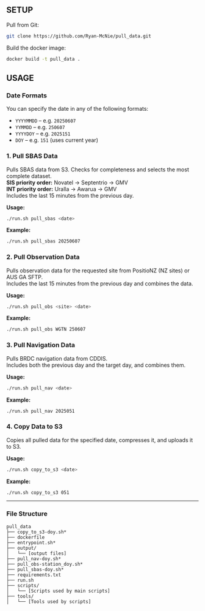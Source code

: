 ## SETUP

Pull from Git:
```bash
git clone https://github.com/Ryan-McNie/pull_data.git
```
Build the docker image:
```bash
docker build -t pull_data .
```

## USAGE

### Date Formats

You can specify the date in any of the following formats:

- `YYYYMMDD` – e.g. `20250607`
- `YYMMDD` – e.g. `250607`
- `YYYYDOY` – e.g. `2025151`
- `DOY` – e.g. `151` (uses current year)

### 1. Pull SBAS Data

Pulls SBAS data from S3. Checks for completeness and selects the most complete dataset.  
**SIS priority order:** Novatel → Septentrio → GMV  
**INT priority order:** Uralla → Awarua → GMV  
Includes the last 15 minutes from the previous day.

**Usage:**
```bash
./run.sh pull_sbas <date>
```
**Example:**
```bash
./run.sh pull_sbas 20250607
```

### 2. Pull Observation Data

Pulls observation data for the requested site from PositioNZ (NZ sites) or AUS GA SFTP.  
Includes the last 15 minutes from the previous day and combines the data.

**Usage:**
```bash
./run.sh pull_obs <site> <date>
```
**Example:**
```bash
./run.sh pull_obs WGTN 250607
```

### 3. Pull Navigation Data

Pulls BRDC navigation data from CDDIS.  
Includes both the previous day and the target day, and combines them.

**Usage:**
```bash
./run.sh pull_nav <date>
```
**Example:**
```bash
./run.sh pull_nav 2025051
```

### 4. Copy Data to S3

Copies all pulled data for the specified date, compresses it, and uploads it to S3.

**Usage:**
```bash
./run.sh copy_to_s3 <date>
```
**Example:**
```bash
./run.sh copy_to_s3 051
```

---

### File Structure

```text
pull_data
├── copy_to_s3-doy.sh*
├── dockerfile
├── entrypoint.sh*
├── output/
│   └── [output files]
├── pull_nav-doy.sh*
├── pull_obs-station_doy.sh*
├── pull_sbas-doy.sh*
├── requirements.txt
├── run.sh
├── scripts/
│   └── [Scripts used by main scripts]
├── tools/
│   └── [Tools used by scripts]
```
